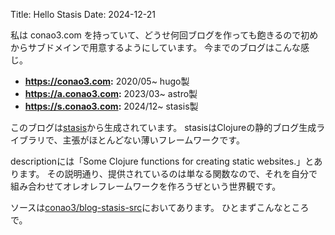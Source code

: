 Title: Hello Stasis
Date: 2024-12-21


私は conao3.com を持っていて、どうせ何回ブログを作っても飽きるので初めからサブドメインで用意するようにしています。
今までのブログはこんな感じ。

-   **<https://conao3.com>:** 2020/05~ hugo製
-   **<https://a.conao3.com>:** 2023/03~ astro製
-   **<https://s.conao3.com>:** 2024/12~ stasis製

このブログは[stasis](https://github.com/magnars/stasis)から生成されています。
stasisはClojureの静的ブログ生成ライブラリで、主張がほとんどない薄いフレームワークです。

descriptionには「Some Clojure functions for creating static websites.」とあります。
その説明通り、提供されているのは単なる関数なので、それを自分で組み合わせてオレオレフレームワークを作ろうぜという世界観です。

ソースは[conao3/blog-stasis-src](https://github.com/conao3/blog-stasis-src)においてあります。
ひとまずこんなところで。

